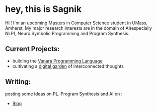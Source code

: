 # hey, this is Sagnik 

Hi ! I'm an upcoming Masters in Computer Science student in UMass, Amherst. 
My major research interests are in the domain of AI(especially NLP), Neuro Symbolic Programming and Program Synthesis.

## Current Projects:
- building the [Vanara Programming Language](https://sagnikc395.github.io/vanara-lang/)  
- cultivating a [digital garden](https://sagnikc395.github.io/notes/) of interconnected thoughts


## Writing:

posting some ideas on PL. Program Synthesis and AI on : 
- [Blog](https://csagnik.netlify.app/) 


